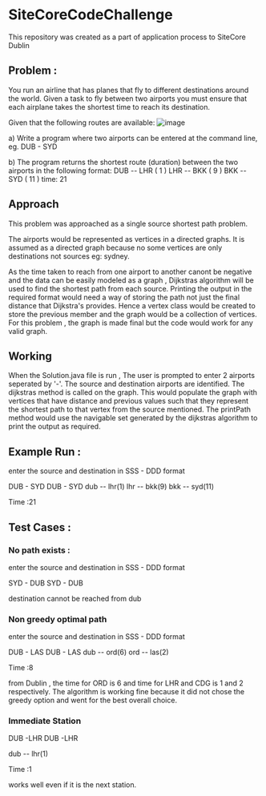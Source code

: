 # SiteCoreCodeChallenge
This repository was created as a part of application process to SiteCore Dublin

## Problem :

You run an airline that has planes that fly to different destinations around the world. Given a
task to fly between two airports you must ensure that each airplane takes the shortest time
to reach its destination.


Given that the following routes are available:
![image](https://user-images.githubusercontent.com/25200547/126197479-22831bf7-301f-4d9b-9092-92ed45caee6e.png)

a) Write a program where two airports can be entered at the command line, eg. DUB -
SYD


b) The program returns the shortest route (duration) between the two airports in the
following format:
DUB -- LHR ( 1 )
LHR -- BKK ( 9 )
BKK -- SYD ( 11 )
time: 21

## Approach

This problem was approached as a single source shortest path problem. 

The airports would be represented as vertices in a directed graphs. It is assumed as a directed graph because no some vertices are only destinations not sources eg: sydney.

As the time taken to reach from one airport to another canont be negative and the data can be easily modeled as a graph , Dijkstras algorithm will be used to find the shortest path from each source. Printing the output in the required format would need a way of storing the path not just the final distance that Dijkstra's provides. Hence a vertex class would be created to store the previous member and the graph would be a collection of vertices. For this problem , the graph is made final but the code would work for any valid graph.

## Working
When the Solution.java file is run , The user is prompted to enter 2 airports seperated by '-'. The source and destination airports are identified. The dijkstras method is called on the graph. This would populate the graph with vertices that have distance and previous values such that they represent the shortest path to that vertex from the source mentioned. The printPath method would use the navigable set generated by the dijkstras algorithm to print the output as required. 


## Example Run : 

enter the source and destination in SSS - DDD format

DUB - SYD
DUB - SYD
dub -- lhr(1)
lhr -- bkk(9)
bkk -- syd(11)

Time :21

## Test Cases :

### No path exists :
enter the source and destination in SSS - DDD format

SYD - DUB
SYD - DUB

destination cannot be reached from dub

### Non greedy optimal path
enter the source and destination in SSS - DDD format

DUB - LAS
DUB - LAS
dub -- ord(6)
ord -- las(2)

Time :8

from Dublin , the time for ORD is 6 and time for LHR and CDG is 1 and 2 respectively. The algorithm is working fine because it did not chose the greedy option and went for the best overall choice.

### Immediate Station

DUB -LHR
DUB -LHR

dub -- lhr(1)

Time :1

works well even if it is the next station.
